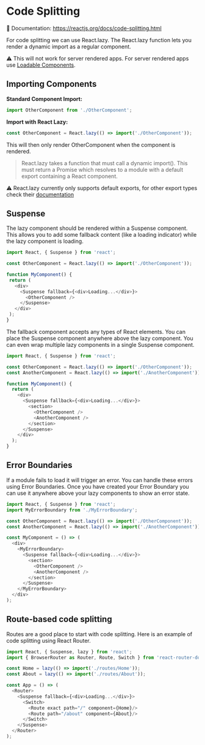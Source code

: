# Code Splitting

🔗 Documentation: https://reactjs.org/docs/code-splitting.html

For code splitting we can use React.lazy. The React.lazy function lets you render a dynamic import as a regular component.

⚠️
 This will not work for server rendered apps. For server rendered apps use [Loadable Components](https://github.com/gregberge/loadable-components).

## Importing Components

**Standard Component Import:**

```javascript
import OtherComponent from './OtherComponent';
```

**Import with React Lazy:**

```javascript
const OtherComponent = React.lazy(() => import('./OtherComponent'));
```

This will then only render OtherComponent when the component is rendered.

> React.lazy takes a function that must call a dynamic import(). This must return a Promise which resolves to a module with a default export containing a React component.

⚠️
 React.lazy currently only supports default exports, for other export types check their [documentation](https://reactjs.org/docs/code-splitting.html#named-exports)
 
 ## Suspense
 
 The lazy component should be rendered within a Suspense component. This allows you to add some fallback content (like a loading indicator) while the lazy component is loading.
 
 ```javascript
import React, { Suspense } from 'react';

const OtherComponent = React.lazy(() => import('./OtherComponent'));

function MyComponent() {
  return (
    <div>
      <Suspense fallback={<div>Loading...</div>}>
        <OtherComponent />
      </Suspense>
    </div>
  );
}
```

The fallback component accepts any types of React elements. You can place the Suspense component anywhere above the lazy component. You can even wrap multiple lazy components in a single Suspense component.

```javascript
import React, { Suspense } from 'react';

const OtherComponent = React.lazy(() => import('./OtherComponent'));
const AnotherComponent = React.lazy(() => import('./AnotherComponent'));

function MyComponent() {
  return (
    <div>
      <Suspense fallback={<div>Loading...</div>}>
        <section>
          <OtherComponent />
          <AnotherComponent />
        </section>
      </Suspense>
    </div>
  );
}
```

## Error Boundaries

If a module fails to load it will trigger an error. You can handle these errors using Error Boundaries. Once you have created your Error Boundary you can use it anywhere above your lazy components to show an error state.

```javascript
import React, { Suspense } from 'react';
import MyErrorBoundary from './MyErrorBoundary';

const OtherComponent = React.lazy(() => import('./OtherComponent'));
const AnotherComponent = React.lazy(() => import('./AnotherComponent'));

const MyComponent = () => (
  <div>
    <MyErrorBoundary>
      <Suspense fallback={<div>Loading...</div>}>
        <section>
          <OtherComponent />
          <AnotherComponent />
        </section>
      </Suspense>
    </MyErrorBoundary>
  </div>
);
```

## Route-based code splitting

Routes are a good place to start with code splitting. Here is an example of code splitting using React Router.

```javascript
import React, { Suspense, lazy } from 'react';
import { BrowserRouter as Router, Route, Switch } from 'react-router-dom';

const Home = lazy(() => import('./routes/Home'));
const About = lazy(() => import('./routes/About'));

const App = () => (
  <Router>
    <Suspense fallback={<div>Loading...</div>}>
      <Switch>
        <Route exact path="/" component={Home}/>
        <Route path="/about" component={About}/>
      </Switch>
    </Suspense>
  </Router>
);
```





 
 
 
 
 
